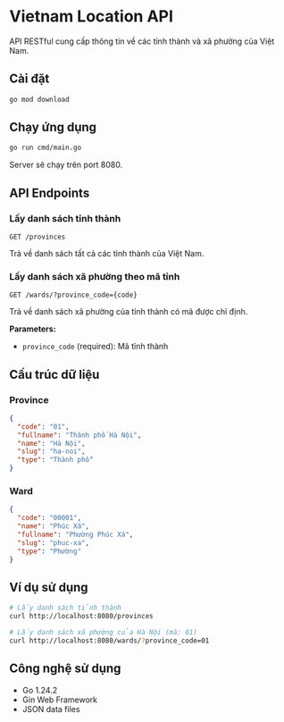 # Vietnam Location API

API RESTful cung cấp thông tin về các tỉnh thành và xã phường của Việt Nam.

## Cài đặt

```bash
go mod download
```

## Chạy ứng dụng

```bash
go run cmd/main.go
```

Server sẽ chạy trên port 8080.

## API Endpoints

### Lấy danh sách tỉnh thành

```
GET /provinces
```

Trả về danh sách tất cả các tỉnh thành của Việt Nam.

### Lấy danh sách xã phường theo mã tỉnh

```
GET /wards/?province_code={code}
```

Trả về danh sách xã phường của tỉnh thành có mã được chỉ định.

**Parameters:**
- `province_code` (required): Mã tỉnh thành

## Cấu trúc dữ liệu

### Province
```json
{
  "code": "01",
  "fullname": "Thành phố Hà Nội",
  "name": "Hà Nội", 
  "slug": "ha-noi",
  "type": "Thành phố"
}
```

### Ward
```json
{
  "code": "00001",
  "name": "Phúc Xá",
  "fullname": "Phường Phúc Xá", 
  "slug": "phuc-xa",
  "type": "Phường"
}
```

## Ví dụ sử dụng

```bash
# Lấy danh sách tỉnh thành
curl http://localhost:8080/provinces

# Lấy danh sách xã phường của Hà Nội (mã: 01)
curl http://localhost:8080/wards/?province_code=01
```

## Công nghệ sử dụng

- Go 1.24.2
- Gin Web Framework
- JSON data files